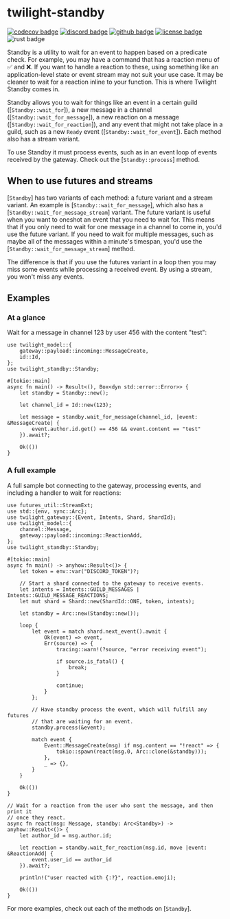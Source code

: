 # twilight-standby

[![codecov badge][]][codecov link] [![discord badge][]][discord link] [![github badge][]][github link] [![license badge][]][license link] ![rust badge]

Standby is a utility to wait for an event to happen based on a predicate
check. For example, you may have a command that has a reaction menu of ✅
and ❌. If you want to handle a reaction to these, using something like an
application-level state or event stream may not suit your use case. It may
be cleaner to wait for a reaction inline to your function. This is where
Twilight Standby comes in.

Standby allows you to wait for things like an event in a certain guild
([`Standby::wait_for`]), a new message in a channel
([`Standby::wait_for_message`]), a new reaction on a message
([`Standby::wait_for_reaction`]), and any event that might not take place in
a guild, such as a new `Ready` event ([`Standby::wait_for_event`]). Each
method also has a stream variant.

To use Standby it must process events, such as in an event loop of events
received by the gateway. Check out the [`Standby::process`] method.

## When to use futures and streams

[`Standby`] has two variants of each method: a future variant and a stream
variant. An example is [`Standby::wait_for_message`], which also has a
[`Standby::wait_for_message_stream`] variant. The future variant is useful
when you want to oneshot an event that you need to wait for. This means that
if you only need to wait for one message in a channel to come in, you'd use
the future variant. If you need to wait for multiple messages, such as maybe
all of the messages within a minute's timespan, you'd use the
[`Standby::wait_for_message_stream`] method.

The difference is that if you use the futures variant in a loop then you may
miss some events while processing a received event. By using a stream, you
won't miss any events.

## Examples

### At a glance

Wait for a message in channel 123 by user 456 with the content "test":

```rust,no_run
use twilight_model::{
    gateway::payload::incoming::MessageCreate,
    id::Id,
};
use twilight_standby::Standby;

#[tokio::main]
async fn main() -> Result<(), Box<dyn std::error::Error>> {
    let standby = Standby::new();

    let channel_id = Id::new(123);

    let message = standby.wait_for_message(channel_id, |event: &MessageCreate| {
        event.author.id.get() == 456 && event.content == "test"
    }).await?;

    Ok(())
}
```

### A full example

A full sample bot connecting to the gateway, processing events, and
including a handler to wait for reactions:

```rust,no_run
use futures_util::StreamExt;
use std::{env, sync::Arc};
use twilight_gateway::{Event, Intents, Shard, ShardId};
use twilight_model::{
    channel::Message,
    gateway::payload::incoming::ReactionAdd,
};
use twilight_standby::Standby;

#[tokio::main]
async fn main() -> anyhow::Result<()> {
    let token = env::var("DISCORD_TOKEN")?;

    // Start a shard connected to the gateway to receive events.
    let intents = Intents::GUILD_MESSAGES | Intents::GUILD_MESSAGE_REACTIONS;
    let mut shard = Shard::new(ShardId::ONE, token, intents);

    let standby = Arc::new(Standby::new());

    loop {
        let event = match shard.next_event().await {
            Ok(event) => event,
            Err(source) => {
                tracing::warn!(?source, "error receiving event");

                if source.is_fatal() {
                    break;
                }

                continue;
            }
        };

        // Have standby process the event, which will fulfill any futures
        // that are waiting for an event.
        standby.process(&event);

        match event {
            Event::MessageCreate(msg) if msg.content == "!react" => {
                tokio::spawn(react(msg.0, Arc::clone(&standby)));
            },
            _ => {},
        }
    }

    Ok(())
}

// Wait for a reaction from the user who sent the message, and then print it
// once they react.
async fn react(msg: Message, standby: Arc<Standby>) -> anyhow::Result<()> {
    let author_id = msg.author.id;

    let reaction = standby.wait_for_reaction(msg.id, move |event: &ReactionAdd| {
        event.user_id == author_id
    }).await?;

    println!("user reacted with {:?}", reaction.emoji);

    Ok(())
}
```

For more examples, check out each of the methods on [`Standby`].

[codecov badge]: https://img.shields.io/codecov/c/gh/twilight-rs/twilight?logo=codecov&style=for-the-badge&token=E9ERLJL0L2
[codecov link]: https://app.codecov.io/gh/twilight-rs/twilight/
[discord badge]: https://img.shields.io/discord/745809834183753828?color=%237289DA&label=discord%20server&logo=discord&style=for-the-badge
[discord link]: https://discord.gg/7jj8n7D
[github badge]: https://img.shields.io/badge/github-twilight-6f42c1.svg?style=for-the-badge&logo=github
[github link]: https://github.com/twilight-rs/twilight
[license badge]: https://img.shields.io/badge/license-ISC-blue.svg?style=for-the-badge&logo=pastebin
[license link]: https://github.com/twilight-rs/twilight/blob/main/LICENSE.md
[rust badge]: https://img.shields.io/badge/rust-1.64+-93450a.svg?style=for-the-badge&logo=rust
